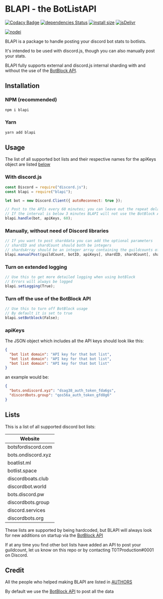 # BLAPI - the BotListAPI

[![Codacy Badge](https://api.codacy.com/project/badge/Grade/ebd62ee46cd84964975ae65ac9462fa1)](https://app.codacy.com/app/T0TProduction/BLAPI?utm_source=github.com&utm_medium=referral&utm_content=T0TProduction/BLAPI&utm_campaign=Badge_Grade_Dashboard)
[![dependencies Status](https://david-dm.org/T0TProduction/BLAPI/status.svg)](https://david-dm.org/T0TProduction/BLAPI) [![install size](https://packagephobia.now.sh/badge?p=blapi)](https://packagephobia.now.sh/result?p=blapi) [![jsDelivr](https://data.jsdelivr.com/v1/package/npm/blapi/badge?style=rounded)](https://www.jsdelivr.com/package/npm/blapi)

[![nodei](https://nodei.co/npm/blapi.png)](https://nodei.co/npm/blapi/)

BLAPI is a package to handle posting your discord bot stats to botlists.

It's intended to be used with discord.js, though you can also manually post your stats.

BLAPI fully supports external and discord.js internal sharding with and without the use of the [BotBlock API](https://botblock.org/api/docs#count).

## Installation

### NPM (recommended)

```bash
npm i blapi
```

### Yarn

```bash
yarn add blapi
```

## Usage

The list of all supported bot lists and their respective names for the apiKeys object are listed [below](https://github.com/T0TProduction/BLAPI#lists)

### With discord.js

```js
const Discord = require("discord.js");
const blapi = require("blapi");

let bot = new Discord.Client({ autoReconnect: true });

// Post to the APIs every 60 minutes; you can leave out the repeat delay as it defaults to 30
// If the interval is below 3 minutes BLAPI will not use the BotBlock API because of ratelimits
blapi.handle(bot, apiKeys, 60);
```

### Manually, without need of Discord libraries

```js
// If you want to post sharddata you can add the optional parameters
// shardID and shardCount should both be integers
// shardsArray should be an integer array containing the guildcounts of the respective shards
blapi.manualPost(guildCount, botID, apiKeys[, shardID, shardCount[, shardsArray]]);
```

### Turn on extended logging

```js
// Use this to get more detailed logging when using botBlock
// Errors will always be logged
blapi.setLogging(True);
```

### Turn off the use of the BotBlock API

```js
// Use this to turn off BotBlock usage
// By default it is set to true
blapi.setBotblock(False);
```

### apiKeys

The JSON object which includes all the API keys should look like this:

```json
{
  "bot list domain": "API key for that bot list",
  "bot list domain": "API key for that bot list",
  "bot list domain": "API key for that bot list"
}
```

an example would be:

```json
{
  "bots.ondiscord.xyz": "dsag38_auth_token_fda6gs",
  "discordbots.group": "qos56a_auth_token_gfd8g6"
}
```

## Lists

This is a list of all supported discord bot lists:

| Website            |
|--------------------|
| botsfordiscord.com |
| bots.ondiscord.xyz |
| boatlist.ml        |
| botlist.space      |
| discordboats.club  |
| discordbot.world   |
| bots.discord.pw    |
| discordbots.group  |
| discord.services   |
| discordbots.org    |

These lists are supported by being hardcoded, but BLAPI will always look for new additions on startup via the [BotBlock API](https://botblock.org/api/docs#lists)


If at any time you find other bot lists have added an API to post your guildcount, let us know on this repo or by contacting T0TProduction#0001 on Discord.

## Credit

All the people who helped making BLAPI are listed in [AUTHORS](https://github.com/T0TProduction/BLAPI/blob/master/AUTHORS)

By default we use the [BotBlock API](https://botblock.org/api/docs#count) to post all the data

